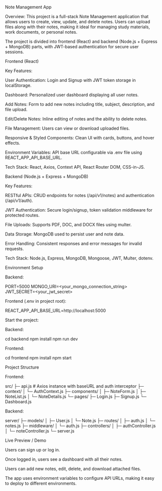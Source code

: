 Note Management App

Overview:
This project is a full-stack Note Management application that allows users to create, view, update, and delete notes. Users can upload files along with their notes, making it ideal for managing study materials, work documents, or personal notes.

The project is divided into frontend (React) and backend (Node.js + Express + MongoDB) parts, with JWT-based authentication for secure user sessions.

Frontend (React)

Key Features:

User Authentication: Login and Signup with JWT token storage in localStorage.

Dashboard: Personalized user dashboard displaying all user notes.

Add Notes: Form to add new notes including title, subject, description, and file upload.

Edit/Delete Notes: Inline editing of notes and the ability to delete notes.

File Management: Users can view or download uploaded files.

Responsive & Styled Components: Clean UI with cards, buttons, and hover effects.

Environment Variables: API base URL configurable via .env file using REACT_APP_API_BASE_URL.

Tech Stack: React, Axios, Context API, React Router DOM, CSS-in-JS.

Backend (Node.js + Express + MongoDB)

Key Features:

RESTful APIs: CRUD endpoints for notes (/api/v1/notes) and authentication (/api/v1/auth).

JWT Authentication: Secure login/signup, token validation middleware for protected routes.

File Uploads: Supports PDF, DOC, and DOCX files using multer.

Data Storage: MongoDB used to persist user and note data.

Error Handling: Consistent responses and error messages for invalid requests.

Tech Stack: Node.js, Express, MongoDB, Mongoose, JWT, Multer, dotenv.

Environment Setup

Backend:

PORT=5000
MONGO_URI=<your_mongo_connection_string>
JWT_SECRET=<your_jwt_secret>


Frontend (.env in project root):

REACT_APP_API_BASE_URL=http://localhost:5000


Start the project:

Backend:

cd backend
npm install
npm run dev


Frontend:

cd frontend
npm install
npm start

Project Structure

Frontend:

src/
 ├─ api.js             # Axios instance with baseURL and auth interceptor
 ├─ context/
 │    └─ AuthContext.js
 ├─ components/
 │    ├─ NoteForm.js
 │    ├─ NoteList.js
 │    └─ NoteDetails.js
 └─ pages/
      ├─ Login.js
      ├─ Signup.js
      └─ Dashboard.js


Backend:

server/
 ├─ models/
 │    ├─ User.js
 │    └─ Note.js
 ├─ routes/
 │    ├─ auth.js
 │    └─ notes.js
 ├─ middleware/
 │    └─ auth.js
 ├─ controllers/
 │    ├─ authController.js
 │    └─ noteController.js
 └─ server.js

Live Preview / Demo

Users can sign up or log in.

Once logged in, users see a dashboard with all their notes.

Users can add new notes, edit, delete, and download attached files.

The app uses environment variables to configure API URLs, making it easy to deploy to different environments.
